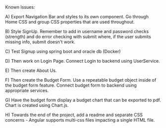 Known Issues: 

A) Export Navigation Bar and styles to its own component. Go through Home CSS and group CSS properties that are used throughout. 

B) Style SignUp. Remember to add in username and password checks (strength) and do error checking with submit where, if the user submits missing info, submit doesn't work.

C) Test Signup using spring boot and oracle db (Docker)

D) Then work on Login Page. Connect Login to backend using UserService.

E) Then create About Us.

F) Then create the Budget Form. Use a repeatable budget object inside of the budget form feature. Connect budget form to backend using appropriate services. 

G) Have the budget form display a budget chart that can be exported to pdf. Chart is created using Chart.js.

H) Towards the end of the project, add a readme and separate CSS concerns - Angular supports multi-css files impacting a single HTML file.